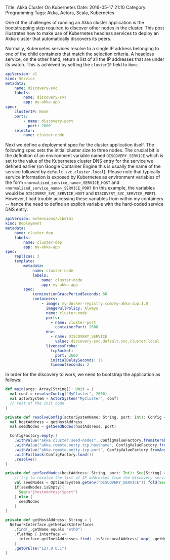 Title: Akka Cluster On Kubernetes
Date: 2016-05-17 21:10
Category: Programming
Tags: Akka, Actors, Scala, Kubernetes

One of the challenges of running an Akka cluster application is the bootstrapping step required to discover other nodes in the cluster. This post illustrates how to make use of Kubernetes headless services to deploy an Akka cluster that automatically discovers its peers.

Normally, Kubernetes services resolve to a single IP address belonging to one of the child containers that match the selection criteria. A headless service, on the other hand, return a list of all the IP addresses that are under its watch. This is achieved by setting the `clusterIP` field to `None`.

```yaml
apiVersion: v1
kind: Service
metadata:
    name: discovery-svc
    labels:
        name: discovery-svc
        app: my-akka-app
spec:
    clusterIP: None
    ports:
        - name: discovery-port
          port: 2600
    selector:
        name: cluster-node
```

Next we define a deployment spec for the cluster application itself. The following spec sets the initial cluster size to three nodes. The crucial bit is the definition of an environment variable named `DISCOVERY_SERVICE` which is set to the value of the Kubernetes cluster DNS entry for the service we defined earlier  (on Google Container Engine this is usually the name of the service followed by `default.svc.cluster.local`). Please note that typically service information is exposed by Kubernetes as environment variables of the form `<normalised_service_name>_SERVICE_HOST` and `<normalised_service_name>_SERVICE_PORT` (in this example, the variables would be `DISCOVERY_SVC_SERVICE_HOST` and `DISCOVERY_SVC_SERVICE_PORT`). However, I had trouble accessing these variables from within my containers -- hence the need to define an explicit variable with the hard-coded service DNS entry.

```yaml
apiVersion: extensions/v1beta1
kind: Deployment
metadata:
    name: cluster-dep
    labels:
        name: cluster-dep
        app: my-akka-app
spec:
    replicas: 3
    template:
        metadata:
            name: cluster-node
            labels:
                name: cluster-node
                app: my-akka-app
        spec:
            terminationGracePeriodSeconds: 60
            containers:
                - image: my-docker-registry.com/my-akka-app:1.0
                  imagePullPolicy: Always
                  name: cluster-node
                  ports:
                    - name: cluster-port
                      containerPort: 2600
                  env:
                    - name: DISCOVERY_SERVICE
                      value: discovery-svc.default.svc.cluster.local
                  livenessProbe:
                    tcpSocket:
                      port: 2600
                    initialDelaySeconds: 15
                    timeoutSeconds: 2
```

In order for the discovery to work, we need to bootstrap the application as follows:

```scala
def main(args: Array[String]): Unit = {
  val conf = resolveConfig("MyCluster", 2600)
  val actorSystem = ActorSystem("MyCluster", conf)
  // rest of the init code
}

private def resolveConfig(actorSystemName: String, port: Int): Config = {
  val hostAddress = getHostAddress
  val seedNodes = getSeedNodes(hostAddress, port)

  ConfigFactory.empty()
    .withValue("akka.cluster.seed-nodes", ConfigValueFactory.fromIterable(seedNodes.map(node => s"akka.tcp://${actorSystemName}@$node")))
    .withValue("akka.remote.netty.tcp.hostname", ConfigValueFactory.fromAnyRef(hostAddress))
    .withValue("akka.remote.netty.tcp.port", ConfigValueFactory.fromAnyRef(port))
    .withFallback(ConfigFactory.load())
    .resolve()
}

private def getSeedNodes(hostAddress: String, port: Int): Seq[String] = {
    // try to resolve the list of IP addresses from the discovery service or return local address
    val seedNodes = Option(System.getenv("DISCOVERY_SERVICE")).fold(Seq.empty)(InetAddress.getAllByName(_).map(addr => s"${addr.getHostAddress}:$port"))
    if(seedNodes.isEmpty){
      Seq(s"$hostAddress:$port")
    } else {
      seedNodes
    }
}

private def getHostAddress: String = {
  NetworkInterface.getNetworkInterfaces
    .find(_.getName equals "eth0")
    .flatMap { interface =>
      interface.getInetAddresses.find(_.isSiteLocalAddress).map(_.getHostAddress)
    }
    .getOrElse("127.0.0.1")
}
```
